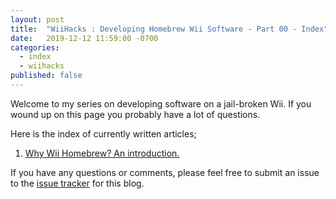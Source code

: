 ```yaml
---
layout: post
title:  "WiiHacks : Developing Homebrew Wii Software - Part 00 - Index"
date:   2019-12-12 11:59:00 -0700
categories: 
  - index
  - wiihacks
published: false
---
```


Welcome to my series on developing software on a jail-broken Wii. If you wound up on this page you probably have a lot of questions.

Here is the index of currently written articles;

1. [Why Wii Homebrew? An introduction.](./wii_homebrew_01_intro.md)

If you have any questions or comments, please feel free to submit an issue to the [issue tracker](https://github.com/bloodythorn/bloodythorn.github.io/issues) for this blog.
